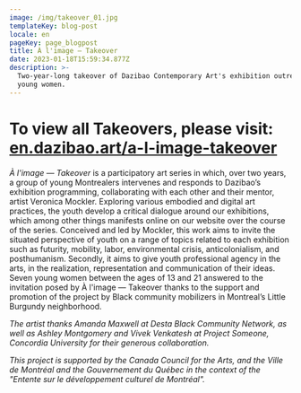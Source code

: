 ```yaml
---
image: /img/takeover_01.jpg
templateKey: blog-post
locale: en
pageKey: page_blogpost
title: À l'image – Takeover
date: 2023-01-18T15:59:34.877Z
description: >-
  Two-year-long takeover of Dazibao Contemporary Art's exhibition outreach by 7
  young women.
---
```

# To view all Takeovers, please visit: [en.dazibao.art/a-l-image-takeover](https://en.dazibao.art/a-l-image-takeover)

_À l'image — Takeover_ is a participatory art series in which, over two years, a group of young Montrealers intervenes and responds to Dazibao’s exhibition programming, collaborating with each other and their mentor, artist Veronica Mockler. Exploring various embodied and digital art practices, the youth develop a critical dialogue around our exhibitions, which among other things manifests online on our website over the course of the series. Conceived and led by Mockler, this work aims to invite the situated perspective of youth on a range of topics related to each exhibition such as futurity, mobility, labor, environmental crisis, anticolonialism, and posthumanism. Secondly, it aims to give youth professional agency in the arts, in the realization, representation and communication of their ideas. Seven young women between the ages of 13 and 21 answered to the invitation posed by À l'image — Takeover thanks to the support and promotion of the project by Black community mobilizers in Montreal’s Little Burgundy neighborhood.

_The artist thanks Amanda Maxwell at Desta Black Community Network, as well as Ashley Montgomery and Vivek Venkatesh at Project Someone, Concordia University for their generous collaboration._ 

_This project is supported by the Canada Council for the Arts, and the Ville de Montréal and the Gouvernement du Québec in the context of the "Entente sur le développement culturel de Montréal"._
